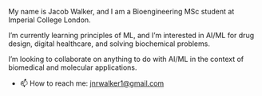 My name is Jacob Walker, and I am a Bioengineering MSc student at Imperial College London.

I’m currently learning principles of ML, and I’m interested in AI/ML for drug design, digital healthcare, and solving biochemical problems.

I’m looking to collaborate on anything to do with AI/ML in the context of biomedical and molecular applications.
- 📫 How to reach me: jnrwalker1@gmail.com

<!---
jnrwalker/jnrwalker is a ✨ special ✨ repository because its `README.md` (this file) appears on your GitHub profile.
You can click the Preview link to take a look at your changes.
--->

